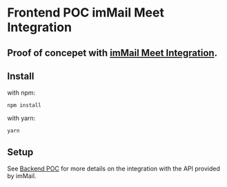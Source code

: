 # Frontend POC imMail Meet Integration
## Proof of concepet with [imMail Meet Integration](https://helpcenter.immail.ca/en/knowledge-base/immail-meet-embedding/).

## Install
with npm:
```
npm install
```

with yarn:
```
yarn
```
## Setup


See [Backend POC](https://immail.ca) for more details on the integration with the API provided by imMail.